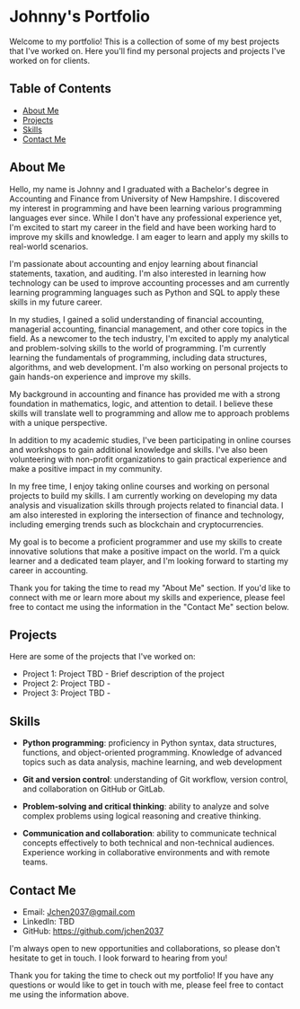 # Johnny's Portfolio

Welcome to my portfolio! This is a collection of some of my best projects that I've worked on. Here you'll find my personal projects and projects I've worked on for clients.

## Table of Contents
* [About Me](#about-me)
* [Projects](#projects)
* [Skills](#skills)
* [Contact Me](#contact-me)

## About Me <a name="about-me"></a>

Hello, my name is Johnny and I graduated with a Bachelor's degree in Accounting and Finance from University of New Hampshire. I discovered my interest in programming and have been learning various programming languages ever since. While I don't have any professional experience yet, I'm excited to start my career in the field and have been working hard to improve my skills and knowledge. I am eager to learn and apply my skills to real-world scenarios.

I'm passionate about accounting and enjoy learning about financial statements, taxation, and auditing. I'm also interested in learning how technology can be used to improve accounting processes and am currently learning programming languages such as Python and SQL to apply these skills in my future career.

In my studies, I gained a solid understanding of financial accounting, managerial accounting, financial management, and other core topics in the field. As a newcomer to the tech industry, I'm excited to apply my analytical and problem-solving skills to the world of programming. I'm currently learning the fundamentals of programming, including data structures, algorithms, and web development. I'm also working on personal projects to gain hands-on experience and improve my skills.

My background in accounting and finance has provided me with a strong foundation in mathematics, logic, and attention to detail. I believe these skills will translate well to programming and allow me to approach problems with a unique perspective.

In addition to my academic studies, I've been participating in online courses and workshops to gain additional knowledge and skills. I've also been volunteering with non-profit organizations to gain practical experience and make a positive impact in my community.

In my free time, I enjoy taking online courses and working on personal projects to build my skills. I am currently working on developing my data analysis and visualization skills through projects related to financial data. I am also interested in exploring the intersection of finance and technology, including emerging trends such as blockchain and cryptocurrencies.

My goal is to become a proficient programmer and use my skills to create innovative solutions that make a positive impact on the world. I'm a quick learner and a dedicated team player, and I'm looking forward to starting my career in accounting.

Thank you for taking the time to read my "About Me" section. If you'd like to connect with me or learn more about my skills and experience, please feel free to contact me using the information in the "Contact Me" section below.

## Projects <a name="projects"></a>

Here are some of the projects that I've worked on:

* Project 1: Project TBD - Brief description of the project
* Project 2: Project TBD - 
* Project 3: Project TBD - 

## Skills <a name="skills"></a>

* **Python programming**: proficiency in Python syntax, data structures, functions, and object-oriented programming. Knowledge of advanced topics such as data analysis, machine learning, and web development

* **Git and version control**: understanding of Git workflow, version control, and collaboration on GitHub or GitLab.

* **Problem-solving and critical thinking**: ability to analyze and solve complex problems using logical reasoning and creative thinking.

* **Communication and collaboration**: ability to communicate technical concepts effectively to both technical and non-technical audiences. Experience working in collaborative environments and with remote teams.

## Contact Me <a name="contact-me"></a>

* Email: Jchen2037@gmail.com
* LinkedIn: TBD
* GitHub: https://github.com/jchen2037

I'm always open to new opportunities and collaborations, so please don't hesitate to get in touch. I look forward to hearing from you!

Thank you for taking the time to check out my portfolio! If you have any questions or would like to get in touch with me, please feel free to contact me using the information above.
